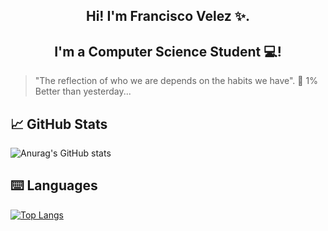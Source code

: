 <h2 align="center"> Hi! I'm Francisco Velez ✨. </h2>
<!-- <p align="center">
  <a href="https://jesuslagares.com/" target="_blank" rel="noreferrer"><img src="" alt="my banner"></a>
</p> -->

<h2 align="center"> I'm a Computer Science Student 💻! </h2>

> "The reflection of who we are depends on the habits we have".
> 💎 1% Better than yesterday...

## 📈 GitHub Stats 
![Anurag's GitHub stats](https://github-readme-stats.vercel.app/api?username=divelz&show_icons=true&theme=tokyonight)

## ⌨️ Languages 
[![Top Langs](https://github-readme-stats.vercel.app/api/top-langs/?username=divelz&layout=compact&theme=tokyonight)](https://github.com/Lagaress/github-readme-stats)
